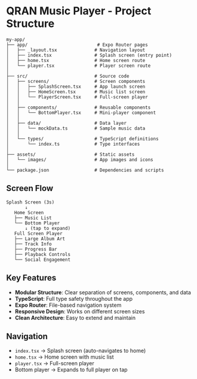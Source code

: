 # QRAN Music Player - Project Structure

```
my-app/
├── app/                          # Expo Router pages
│   ├── _layout.tsx              # Navigation layout
│   ├── index.tsx                # Splash screen (entry point)
│   ├── home.tsx                 # Home screen route
│   └── player.tsx               # Player screen route
│
├── src/                         # Source code
│   ├── screens/                 # Screen components
│   │   ├── SplashScreen.tsx     # App launch screen
│   │   ├── HomeScreen.tsx       # Music list screen
│   │   └── PlayerScreen.tsx     # Full-screen player
│   │
│   ├── components/              # Reusable components
│   │   └── BottomPlayer.tsx     # Mini-player component
│   │
│   ├── data/                    # Data layer
│   │   └── mockData.ts          # Sample music data
│   │
│   └── types/                   # TypeScript definitions
│       └── index.ts             # Type interfaces
│
├── assets/                      # Static assets
│   └── images/                  # App images and icons
│
└── package.json                 # Dependencies and scripts
```

## Screen Flow

```
Splash Screen (3s)
       ↓
   Home Screen
   ├── Music List
   └── Bottom Player
       ↓ (tap to expand)
   Full Screen Player
   ├── Large Album Art
   ├── Track Info
   ├── Progress Bar
   ├── Playback Controls
   └── Social Engagement
```

## Key Features

- **Modular Structure**: Clear separation of screens, components, and data
- **TypeScript**: Full type safety throughout the app
- **Expo Router**: File-based navigation system
- **Responsive Design**: Works on different screen sizes
- **Clean Architecture**: Easy to extend and maintain

## Navigation

- `index.tsx` → Splash screen (auto-navigates to home)
- `home.tsx` → Home screen with music list
- `player.tsx` → Full-screen player
- Bottom player → Expands to full player on tap
